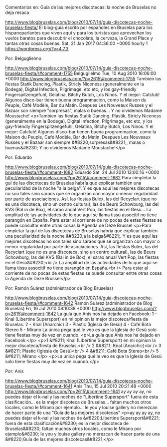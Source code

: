 Comentarios en: Guía de las mejores discotecas: la noche de Bruselas no
deja resaca

http://www.blogbruselas.com/blog/2010/07/14/guia-discotecas-noche-bruselas-fiesta/
El blog-guía escrito por españoles en Bruselas para los hispanoparlantes
que viven aquí y para los turistas que aprovechan los vuelos baratos
para descubrir el chocolate, la cerveza, la Grand Place y tantas otras
cosas buenas. Sat, 21 Jan 2017 04:36:00 +0000 hourly 1
https://wordpress.org/?v=4.7.3

Por: Belguglielmo

http://www.blogbruselas.com/blog/2010/07/14/guia-discotecas-noche-bruselas-fiesta/\#comment-1755
Belguglielmo Tue, 10 Aug 2010 16:06:00 +0000
http://www.blogbruselas.com/?p=2615\#comment-1755 Tambien las fiestas
Statik Dancing, Plastik, Stricly Niceness (generalmente en la Bodega),
Digital Infection, Pilgrimage, etc etc, y los gay-friendly
Fingerspitzengefuhl, Gelatina, Bitchy Butch, Los Ninos. Y el mejor:
Catclub! Algunos disco-bar tienen buena programmacion, como la Maison du
Peuple, Café Modèle, Bar du Matin. Despues Les Nouveaux Russes y el
Bazaar son siempre &quot;sorpresas&quot;, malas o buenas\... Y no
olvidemos Madame Moustache! \<p\>Tambien las fiestas Statik Dancing,
Plastik, Stricly Niceness (generalmente en la Bodega), Digital
Infection, Pilgrimage, etc etc, y los gay-friendly Fingerspitzengefuhl,
Gelatina, Bitchy Butch, Los Ninos. Y el mejor: Catclub! Algunos
disco-bar tienen buena programmacion, como la Maison du Peuple, Café
Modèle, Bar du Matin. Despues Les Nouveaux Russes y el Bazaar son
siempre &\#8220;sorpresas&\#8221;, malas o buenas&\#8230; Y no olvidemos
Madame Moustache!\</p\>

Por: Eduardo

http://www.blogbruselas.com/blog/2010/07/14/guia-discotecas-noche-bruselas-fiesta/\#comment-1682
Eduardo Sat, 24 Jul 2010 13:00:16 +0000
http://www.blogbruselas.com/?p=2615\#comment-1682 Para cimpletar la guí
de las discotecas de Bruselas habría que explicar también una
peculiaridad de la noche &quot;a la belga&quot;. Y es que aquí las
mejores discotecas no son tales sino saraos que se organizan con mayor o
menor regularidad por parte de asociaciones. Así, las fiestas Bulex, las
del Recyclart (que no es una discoteca, sino un centro cultural), las de
Beurs Schowburg, las del KVS (Bal in de Box), el sarao anual Vert Pop,
las fiestas en el Gesù\... La amplitud de las actividades de lo que aquí
se llama tissu associtif no tiene parangón en España. Para estar al
corriente de no pocas de estas fiestas se puede consultar entre otras
cosas la Agenda de Deze Brussel \<p\>Para cimpletar la guí de las
discotecas de Bruselas habría que explicar también una peculiaridad de
la noche &\#8220;a la belga&\#8221;. Y es que aquí las mejores
discotecas no son tales sino saraos que se organizan con mayor o menor
regularidad por parte de asociaciones. Así, las fiestas Bulex, las del
Recyclart (que no es una discoteca, sino un centro cultural), las de
Beurs Schowburg, las del KVS (Bal in de Box), el sarao anual Vert Pop,
las fiestas en el Gesù&\#8230;\<br /\> La amplitud de las actividades de
lo que aquí se llama tissu associtif no tiene parangón en España.\<br
/\> Para estar al corriente de no pocas de estas fiestas se puede
consultar entre otras cosas la Agenda de Deze Brussel\</p\>

Por: Ramón Suárez (administrador de Blog Bruselas)

http://www.blogbruselas.com/blog/2010/07/14/guia-discotecas-noche-bruselas-fiesta/\#comment-1642
Ramón Suárez (administrador de Blog Bruselas) Fri, 16 Jul 2010 08:10:38
+0000 http://www.blogbruselas.com/?p=2615\#comment-1642 La guía que Anís
nos ha dejado en Facebook: 1 - Knal (Libertine Supersport) en mi opinion
la mejor discoteca/fiesta de Bruselas. 2 - Knal (Anarchic) 3 - Plastic
(Iglesia de Gesù) 4 - Café Bota Stereo 5 - Mirano La única pega qué le
veo es que la Iglesia de Gesù solo tiene fiestas muy de vez en cuando.
\<p\>La guía que Anís nos ha dejado en Facebook:\</p\> \<p\>1 &\#8211;
Knal (Libertine Supersport) en mi opinion la mejor discoteca/fiesta de
Bruselas.\<br /\> 2 &\#8211; Knal (Anarchic)\<br /\> 3 &\#8211; Plastic
(Iglesia de Gesù)\<br /\> 4 &\#8211; Café Bota Stereo\<br /\> 5 &\#8211;
Mirano \</p\> \<p\>La única pega qué le veo es que la Iglesia de Gesù
solo tiene fiestas muy de vez en cuando.\</p\>

Por: Anis

http://www.blogbruselas.com/blog/2010/07/14/guia-discotecas-noche-bruselas-fiesta/\#comment-1641
Anis Thu, 15 Jul 2010 20:21:48 +0000
http://www.blogbruselas.com/?p=2615\#comment-1641 ay ay ay ay, no puedes
dejar el k-nal y las noches de &quot;Libertine Supersport&quot; fuera de
esta clasificación\... es la mejor discoteca de Bruselas\... faltan
muchos otros locales, como le Mirano por ejemplo\... le you y louise
gallery no merezcan de hacer parte de una &quot;Guía de las mejores
discotecas&quot; \<p\>ay ay ay ay, no puedes dejar el k-nal y las noches
de &\#8220;Libertine Supersport&\#8221; fuera de esta
clasificación&\#8230; es la mejor discoteca de Bruselas&\#8230; faltan
muchos otros locales, como le Mirano por ejemplo&\#8230; le you y louise
gallery no merezcan de hacer parte de una &\#8220;Guía de las mejores
discotecas&\#8221;\</p\>

